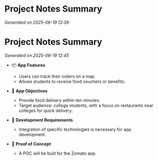 # Project Notes Summary

*Generated on 2025-06-19 12:39*

# Project Notes Summary

*Generated on 2025-06-19 12:45*

- 📦 **App Features**
  - Users can track their orders on a map.
  - Allows students to receive food vouchers or benefits.

- 🚀 **App Objectives**
  - Provide food delivery within ten minutes.
  - Target audience: college students, with a focus on restaurants near colleges for quick delivery.

- 🔧 **Development Requirements**
  - Integration of specific technologies is necessary for app development.

- 🌟 **Proof of Concept**
  - A POC will be built for the Zomato app.